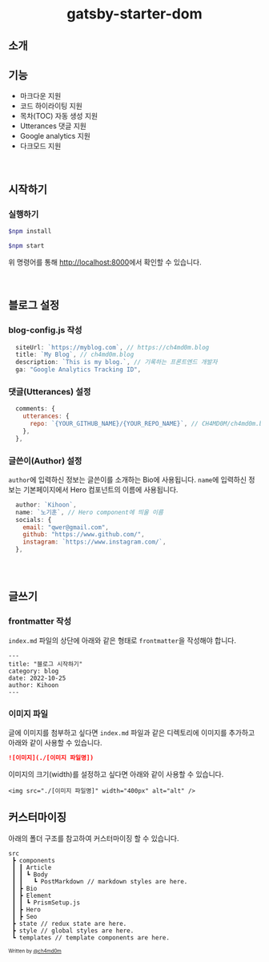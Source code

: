 <h1 align="center">gatsby-starter-dom</h1>

## 소개

## 기능

- 마크다운 지원
- 코드 하이라이팅 지원
- 목차(TOC) 자동 생성 지원
- Utterances 댓글 지원
- Google analytics 지원
- 다크모드 지원

<br/>

## 시작하기

### 실행하기

```sh
$npm install

$npm start
```

위 명령어를 통해 [http://localhost:8000](http://localhost:8000)에서 확인할 수 있습니다.

<br/>

## 블로그 설정

### blog-config.js 작성

```jsx
  siteUrl: `https://myblog.com`, // https://ch4md0m.blog
  title: `My Blog`, // ch4md0m.blog
  description: `This is my blog.`, // 기록하는 프론트엔드 개발자
  ga: "Google Analytics Tracking ID",
```

### 댓글(Utterances) 설정

```jsx
  comments: {
    utterances: {
      repo: `{YOUR_GITHUB_NAME}/{YOUR_REPO_NAME}`, // CH4MD0M/ch4md0m.blog
    },
  },
```

### 글쓴이(Author) 설정

`author`에 입력하신 정보는 글쓴이를 소개하는 Bio에 사용됩니다. `name`에 입력하신 정보는 기본페이지에서 Hero 컴포넌트의 이름에 사용됩니다.

```jsx
  author: `Kihoon`,
  name: `노기훈`, // Hero component에 띄울 이름
  socials: {
    email: "qwer@gmail.com",
    github: "https://www.github.com/",
    instagram: `https://www.instagram.com/`,
  },

```

###

<br/>

## 글쓰기

### frontmatter 작성

`index.md` 파일의 상단에 아래와 같은 형태로 `frontmatter`을 작성해야 합니다.

```
---
title: "블로그 시작하기"
category: blog
date: 2022-10-25
author: Kihoon
---
```

### 이미지 파일

글에 이미지를 첨부하고 싶다면 `index.md` 파일과 같은 디렉토리에 이미지를 추가하고 아래와 같이 사용할 수 있습니다.

```md
![이미지](./[이미지 파일명])
```

이미지의 크기(width)를 설정하고 싶다면 아래와 같이 사용할 수 있습니다.

```
<img src="./[이미지 파일명]" width="400px" alt="alt" />
```

## 커스터마이징

아래의 폴더 구조를 참고하여 커스터마이징 할 수 있습니다.

```
src
 ┣ components
 ┃ ┃ Article
 ┃ ┃ ┗ Body
 ┃ ┃   ┗ PostMarkdown // markdown styles are here.
 ┃ ┣ Bio
 ┃ ┣ Element
 ┃ ┃ ┗ PrismSetup.js
 ┃ ┣ Hero
 ┃ ┣ Seo
 ┣ state // redux state are here.
 ┣ style // global styles are here.
 ┗ templates // template components are here.
```

<sub><sup>Written by <a href="https://github.com/ch4md0m">@ch4md0m</a></sup></sub>
